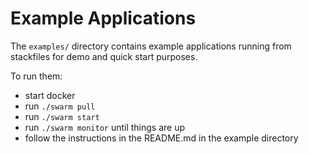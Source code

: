 # Example Applications

The `examples/` directory contains example applications running from stackfiles for demo and quick start purposes.

To run them:
  - start docker
  - run `./swarm pull`
  - run `./swarm start`
  - run `./swarm monitor` until things are up
  - follow the instructions in the README.md in the example directory